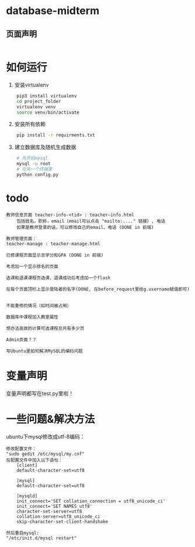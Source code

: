 # database-midterm

## 页面声明

```

```

# 如何运行
1. 安装virtualenv
``` bash
    pip3 install virtualenv
    cd project_folder
    virtualenv venv
    source venv/bin/activate
```
2. 安装所有依赖
``` bash
    pip install -r requirments.txt
```
3. 建立数据库及随机生成数据
``` bash
    # 先开启mysql
    mysql -u root
    # 在另一个终端里
    python config.py
```

# todo

    教师信息页面 teacher-info-<tid> : teacher—info.html
        包括姓名，职称，email（email可以点击 "mailto:...." 链接）, 电话
        如果是教师登录的话，可以修改自己的email、电话 (DONE in 前端)
    
    教师管理页面：
    teacher-manage : teacher-manage.html
    
    已修课程页面显示总学分和GPA (DONE in 前端)
    
    考虑加一个显示排名的页面
    
    选课和退课课程页选课、退课成功后考虑加一个flash
    
    在每个页面顶栏上显示登陆者的名字(DONE, 在before_request里给g.username赋值即可)


    不能重修的情况（如时间被占用）

    数据库中课程加入教室属性

    想办法高效的计算可选课程总共有多少页

    Admin页面？？

    写Ubuntu里如何解决MySQL的编码问题


# 变量声明

变量声明都写在test.py里啦！

# 一些问题&解决方法

ubuntu下mysql修改成utf-8编码：

```
修改配置文件：
"sudo gedit /etc/mysql/my.cnf"
在配置文件中加入以下语句：
	[client]
    default-character-set=utf8 

    [mysql]
    default-character-set=utf8 

    [mysqld]
    init_connect='SET collation_connection = utf8_unicode_ci'
    init_connect='SET NAMES utf8'
    character-set-server=utf8
    collation-server=utf8_unicode_ci
    skip-character-set-client-handshake 

然后重启mysql:
"/etc/init.d/mysql restart"
```
